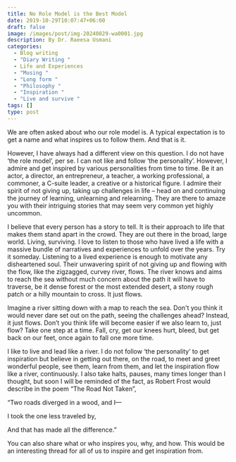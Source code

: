 ```yaml
---
title: No Role Model is the Best Model
date: 2019-10-29T10:07:47+06:00
draft: false
image: /images/post/img-20240829-wa0001.jpg
description: By Dr. Raeesa Usmani
categories:
  - Blog writing
  - "Diary Writing "
  - Life and Experiences
  - "Musing "
  - "Long form "
  - "Philosophy "
  - "Inspiration "
  - "Live and survive "
tags: []
type: post
---
```

We are often asked about who our role model is. A typical expectation is to get a name and what inspires us to follow them. And that is it. 

However, I have always had a different view on this question. I do not have ‘the role model’, per se. I can not like and follow ‘the personality’. However, I admire and get inspired by various personalities from time to time. Be it an actor, a director, an entrepreneur, a teacher, a working professional, a commoner, a C-suite leader, a creative or a historical figure. I admire their spirit of not giving up, taking up challenges in life – head on and continuing the journey of learning, unlearning and relearning. They are there to amaze you with their intriguing stories that may seem very common yet highly uncommon. 

I believe that every person has a story to tell. It is their approach to life that makes them stand apart in the crowd. They are out there in the broad, large world. Living, surviving. I love to listen to those who have lived a life with a massive bundle of narratives and experiences to unfold over the years. Try it someday. Listening to a lived experience is enough to motivate any disheartened soul. Their unwavering spirit of not giving up and flowing with the flow, like the zigzagged, curvey river, flows. The river knows and aims to reach the sea without much concern about the path it will have to traverse, be it dense forest or the most extended desert, a stony rough patch or a hilly mountain to cross. It just flows. 

Imagine a river sitting down with a map to reach the sea. Don't you think it would never dare set out on the path, seeing the challenges ahead? Instead, it just flows. Don’t you think life will become easier if we also learn to, just flow? Take one step at a time. Fall, cry, get our knees hurt, bleed, but get back on our feet, once again to fall one more time.

I like to live and lead like a river. I do not follow ‘the personality’ to get inspiration but believe in getting out there, on the road, to meet and greet wonderful people, see them, learn from them, and let the inspiration flow like a river, continuously. I also take halts, pauses, many times longer than I thought, but soon I will be reminded of the fact, as Robert Frost would describe in the poem “The Road Not Taken”,

“Two roads diverged in a wood, and I—

I took the one less traveled by,

And that has made all the difference.”

You can also share what or who inspires you, why, and how. This would be an interesting thread for all of us to inspire and get inspiration from.
